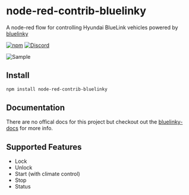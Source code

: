 # node-red-contrib-bluelinky
A node-red flow for controlling Hyundai BlueLink vehicles powered by [bluelinky](https://github.com/Hacksore/bluelinky)

[![npm](https://img.shields.io/npm/v/node-red-contrib-bluelinky.svg)](https://www.npmjs.com/package/bluelinky)
[![Discord](https://img.shields.io/discord/652755205041029120)](https://discord.gg/HwnG8sY)

![Sample](https://i.imgur.com/eUhFjxq.png)

## Install
```sh
npm install node-red-contrib-bluelinky
```

## Documentation
There are no offical docs for this project but checkout out the [bluelinky-docs](https://hacksore.github.io/bluelinky-docs/) for more info.

## Supported Features
- Lock
- Unlock
- Start (with climate control)
- Stop
- Status